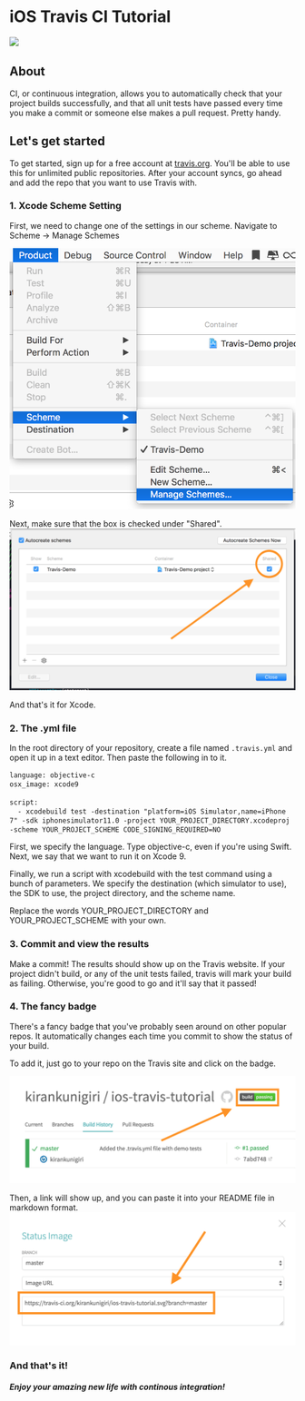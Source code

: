 # iOS Travis CI Tutorial
![](https://travis-ci.org/kirankunigiri/ios-travis-tutorial.svg?branch=master)

## About
CI, or continuous integration, allows you to automatically check that your project builds successfully, and that all unit tests have passed every time you make a commit or someone else makes a pull request. Pretty handy.

## Let's get started
To get started, sign up for a free account at [travis.org](https://travis-ci.org). You'll be able to use this for unlimited public repositories. After your account syncs, go ahead and add the repo that you want to use Travis with.

### 1. Xcode Scheme Setting
First, we need to change one of the settings in our scheme. Navigate to Scheme → Manage Schemes

![1](images/1.png)

Next, make sure that the box is checked under "Shared".
![2](images/2.png)

And that's it for Xcode.

### 2. The .yml file
In the root directory of your repository, create a file named `.travis.yml` and open it up in a text editor. Then paste the following in to it.

```
language: objective-c
osx_image: xcode9

script:
  - xcodebuild test -destination "platform=iOS Simulator,name=iPhone 7" -sdk iphonesimulator11.0 -project YOUR_PROJECT_DIRECTORY.xcodeproj -scheme YOUR_PROJECT_SCHEME CODE_SIGNING_REQUIRED=NO
```

First, we specify the language. Type objective-c, even if you're using Swift. Next, we say that we want to run it on Xcode 9.

Finally, we run a script with xcodebuild with the test command using a bunch of parameters. We specify the destination (which simulator to use), the SDK to use, the project directory, and the scheme name.

Replace the words YOUR_PROJECT_DIRECTORY and YOUR_PROJECT_SCHEME with your own.

### 3. Commit and view the results
Make a commit! The results should show up on the Travis website. If your project didn't build, or any of the unit tests failed, travis will mark your build as failing. Otherwise, you're good to go and it'll say that it passed!

### 4. The fancy badge

There's a fancy badge that you've probably seen around on other popular repos. It automatically changes each time you commit to show the status of your build.

To add it, just go to your repo on the Travis site and click on the badge.

![3](images/3.png)

Then, a link will show up, and you can paste it into your README file in markdown format.
![4](images/4.png)

### And that's it!
##### Enjoy your amazing new life with continous integration!
